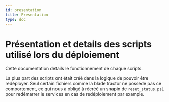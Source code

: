```yaml
---
id: presentation
title: Presentation
type: doc
---
```


# Présentation et details des scripts utilisé lors du déploiement
Cette documentation details le fonctionnement de chaque scripts.

La plus part des scripts ont était créé dans la logique de pouvoir être redéployer.
Seul certain fichiers comme la blade tractor ne posséde pas ce comportement, ce qui nous à obligé à récréé un snapin de `reset_status.ps1` pour redémarrer le services en cas de redéploiement par example.
